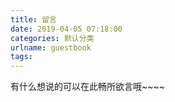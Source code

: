 ```yaml
---
title: 留言
date: 2019-04-05 07:18:00
categories: 默认分类
urlname: guestbook
tags:
---
```

<!--markdown-->有什么想说的可以在此畅所欲言哦~~~~